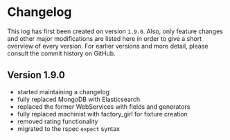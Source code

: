 Changelog
=========

This log has first been created on version `1.9.0`. Also, only feature changes
and other major modifications are listed here in order to give a short overview
of every version. For earlier versions and more detail, please consult the
commit history on GitHub.

Version 1.9.0
-------------

* started maintaining a changelog
* fully replaced MongoDB with Elasticsearch
* replaced the former WebServices with fields and generators
* fully replaced machinist with factory_girl for fixture creation
* removed rating functionality
* migrated to the rspec `expect` syntax